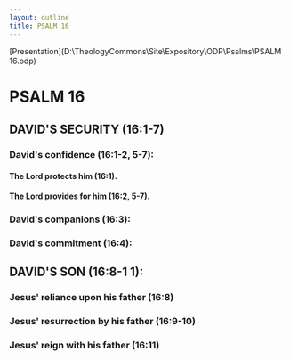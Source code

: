 ```yaml
---
layout: outline
title: PSALM 16
---
```

[Presentation](D:\TheologyCommons\Site\Expository\ODP\Psalms\PSALM 16.odp)
# PSALM 16 
## DAVID\'S SECURITY (16:1-7) 
###  David\'s confidence (16:1-2, 5-7): 
####  The Lord protects him (16:1). 
####  The Lord provides for him (16:2, 5-7). 
###  David\'s companions (16:3): 
###  David\'s commitment (16:4): 
## DAVID\'S SON (16:8-1 1): 
###  Jesus\' reliance upon his father (16:8) 
###  Jesus\' resurrection by his father (16:9-10) 
###  Jesus\' reign with his father (16:11) 
